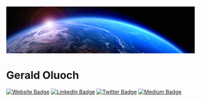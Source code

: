 [![Gerald's GitHub Banner](./assets/1625242100629.png)](https://geraldoluoch.com)

# Gerald Oluoch
[![Website Badge](https://img.shields.io/badge/Website-Gerald%20Oluoch-informational?style=flat&logo=web&logoColor=white&color=1CA2F1)](https://geraldoluoch.com/)
[![LinkedIn Badge](https://img.shields.io/badge/LinkedIn-Profile-informational?style=flat&logo=linkedin&logoColor=white&color=1CA2F1)](https://linkedin.com/in/geraldoluoch/)
[![Twitter Badge](https://img.shields.io/badge/Twitter-Profile-informational?style=flat&logo=twitter&logoColor=white&color=1CA2F1)](https://twitter.com/geraldoluoch_)
[![Medium Badge](https://img.shields.io/badge/Medium-Profile-informational?style=flat&logo=medium&logoColor=white&color=1CA2F1)](https://geraldoluoch.medium.com/)




